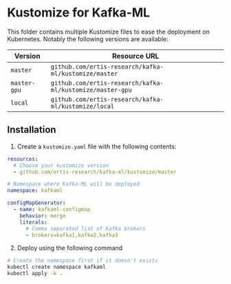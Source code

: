 # Kustomize for Kafka-ML

This folder contains multiple Kustomize files to ease the deployment on
Kubernetes. Notably the following versions are available:

| Version      | Resource URL                                              |
| ------------ | --------------------------------------------------------- |
| `master`     | `github.com/ertis-research/kafka-ml/kustomize/master`     |
| `master-gpu` | `github.com/ertis-research/kafka-ml/kustomize/master-gpu` |
| `local`      | `github.com/ertis-research/kafka-ml/kustomize/local`      |

## Installation

1. Create a `kustomize.yaml` file with the following contents:

```yaml
resources:
  # Choose your kustomize version
  - github.com/ertis-research/kafka-ml/kustomize/master

# Namespace where Kafka-ML will be deployed
namespace: kafkaml

configMapGenerator:
  - name: kafkaml-configmap
    behavior: merge
    literals:
      # Comma separated list of Kafka brokers
      - brokers=kafka1,kafka2,kafka3
```

2. Deploy using the following command

```sh
# Create the namespace first if it doesn't exists
kubectl create namespace kafkaml
kubectl apply -k .
```
